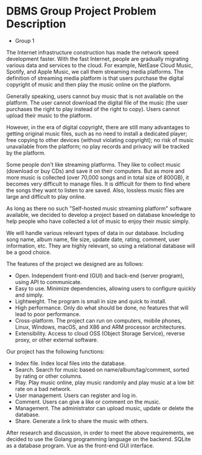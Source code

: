 # DBMS Group Project Problem Description

- Group 1

The Internet infrastructure construction has made the network speed development faster. With the fast Internet, people are gradually migrating various data and services to the cloud. For example, NetEase Cloud Music, Spotify, and Apple Music, we call them streaming media platforms. The definition of streaming media platform is that users purchase the digital copyright of music and then play the music online on the platform.

Generally speaking, users cannot buy music that is not available on the platform. The user cannot download the digital file of the music (the user purchases the right to play instead of the right to copy). Users cannot upload their music to the platform.

However, in the era of digital copyright, there are still many advantages to getting original music files, such as no need to install a dedicated player; free copying to other devices (without violating copyright); no risk of music unavailable from the platform; no play records and privacy will be tracked by the platform.

Some people don't like streaming platforms. They like to collect music (download or buy CDs) and save it on their computers. But as more and more music is collected (over 70,000 songs and in total size of 800GB), it becomes very difficult to manage files. It is difficult for them to find where the songs they want to listen to are saved. Also, lossless music files are large and difficult to play online.

As long as there no such "Self-hosted music streaming platform" software available, we decided to develop a project based on database knowledge to help people who have collected a lot of music to enjoy their music simply.

We will handle various relevant types of data in our database. Including song name, album name, file size, update date, rating, comment, user information, etc. They are highly relevant, so using a relational database will be a good choice.

The features of the project we designed are as follows:

- Open. Independent front-end (GUI) and back-end (server program), using API to communicate.
- Easy to use. Minimize dependencies, allowing users to configure quickly and simply.
- Lightweight. The program is small in size and quick to install.
- High performance. Only do what should be done, no features that will lead to poor performance.
- Cross-platform. The project can run on computers, mobile phones, Linux, Windows, macOS, and X86 and ARM processor architectures.
- Extensibility. Access to cloud OSS (Object Storage Service), reverse proxy, or other external software.

Our project has the following functions:

- Index file. Index local files into the database.
- Search. Search for music based on name/album/tag/comment, sorted by rating or other columns.
- Play. Play music online, play music randomly and play music at a low bit rate on a bad network.
- User management. Users can register and log in.
- Comment. Users can give a like or comment on the music.
- Management. The administrator can upload music, update or delete the database.
- Share. Generate a link to share the music with others.

After research and discussion, in order to meet the above requirements, we decided to use the Golang programming language on the backend. SQLite as a database program. Vue as the front-end GUI interface.
